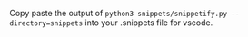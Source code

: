 Copy paste the output of 
`python3 snippets/snippetify.py --directory=snippets` into your .snippets file for vscode.